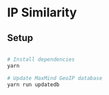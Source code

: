# IP Similarity

## Setup

```Bash

# Install dependencies
yarn

# Update MaxMind GeoIP database
yarn run updatedb


```
